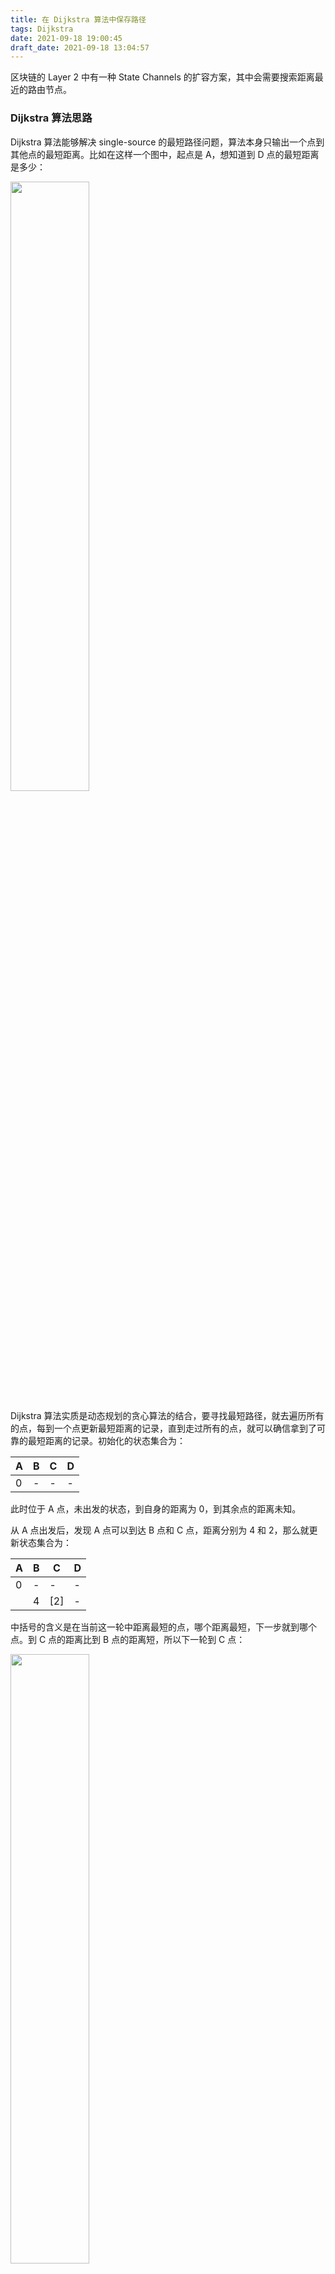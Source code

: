 ```yaml
---
title: 在 Dijkstra 算法中保存路径
tags: Dijkstra
date: 2021-09-18 19:00:45
draft_date: 2021-09-18 13:04:57
---
```


区块链的 Layer 2 中有一种 State Channels 的扩容方案，其中会需要搜索距离最近的路由节点。

### Dijkstra 算法思路

Dijkstra 算法能够解决 single-source 的最短路径问题，算法本身只输出一个点到其他点的最短距离。比如在这样一个图中，起点是 A，想知道到 D 点的最短距离是多少：

<img src="g1.png" style="width:50%;" />

Dijkstra 算法实质是动态规划的贪心算法的结合，要寻找最短路径，就去遍历所有的点，每到一个点更新最短距离的记录，直到走过所有的点，就可以确信拿到了可靠的最短距离的记录。初始化的状态集合为：

|A|B|C|D|
|-|-|-|-|
|0|-|-|-|

此时位于 A 点，未出发的状态，到自身的距离为 0，到其余点的距离未知。

从 A 点出发后，发现 A 点可以到达 B 点和 C 点，距离分别为 4 和 2，那么就更新状态集合为：

|A|B|C|D|
|-|-|-|-|
|0|-|-|-|
||4|[2]|-|

中括号的含义是在当前这一轮中距离最短的点，哪个距离最短，下一步就到哪个点。到 C 点的距离比到 B 点的距离短，所以下一轮到 C 点：

<img src="g2.png" style="width:50%;" />

到 C 点以后，发现 C 点可以到达 A、B、D 三个点，这个时候意识到，其实 A 点已经走过了，不会再往回走的。于是需要另一个集合记录走到过哪些点，以避免下一步重复。定义 `prev = []`，因为 A 和 C 已经走过了，就把这两个点放到集合里， `prev = [A, C]`。

在这一步的时候，到达 B 点的距离从 4 变成了 3，`A -> C -> B` 的距离小于 `A -> B` 的距离，更新状态集合，同时因为已经能够到 D 点了，更新到 D 点的距离：

|A|B|C|D|
|-|-|-|-|
|0|-|-|-|
||4|[2]|-|
||[3]||5|

这一轮中，到达 B 点的距离小于到达 D 点的距离，中括号选中 3，并且下一步到 B 点：

<img src="g3.png" style="width:50%;" />

此时 `prev = [A, C, B]`，状态集合更新为：

|A|B|C|D|
|-|-|-|-|
|0|-|-|-|
||4|[2]|-|
||[3]||5|
||||[5]|

中括号只剩一个选择，只有 D 点没去过了：

<img src="g4.png" style="width:50%;" />

`prev = [A, C, B, D]`，所有点遍历结束，最终结果为：

|A|B|C|D|
|-|-|-|-|
|0|3|2|5|

现在就可以知道从 A 点到 D 点的最短距离为 5.

### 最短路径跟踪

算法结束后，可以得到从 A 点到其他点的最短距离数据。可是如果不只想要距离值，还想要具体路径，比如从 A 点到 D 点的最短路径，该怎么处理？

#### 正向贪心算法

可以判断出，从 A 到 D 的最短路径是 `A -> C -> D`，而上面的 `prev` 集合为 `A, C, B, D`。因为从 C 直接到 D 比 `C -> B -> D` 的距离要短，所以在路径中抛弃了 B 点。

按照这样的现象进行对比，是不是只要在 `prev` 的基础上，在合适时候抛弃某些点，就可以得到正确路径了？比如上面从 B 到 D，存在 4 种情况：

- B 可以到达 D
- B 不可以到达 D
- 通过 B 到达 D 是状态集合中到达 D 距离最短的方案
- 通过 B 到达 D 不是状态集合中到达 D 距离最短的方案

这 4 中情况中，只有 `B 可以到达 D` 并且 `通过 B 到达 D 是状态集合中到达 D 距离最短的方案` 的时候，才会保留 B 这个点到路径中。否则就应该去掉 B 点。

中括号每选择到一个点，就把点放到路径中，如果不满足上面的条件，就从路径中去掉这个点，也就是不放到路径里面。这样的话，即使有其他捣乱的点存在，程序也可以应对，比如：

<img src="g5.png" style="width:50%;" />

在选中 B 点后，发现 B 点不满足条件，此时路径由 `path = [A, C, B]` 回退到了 `path = [A, C]`。如果下一轮最小的点选中了 E，`path = [A, C, E]`，但是 E 点不满足条件，`path = [A, C]`。直到最小的点选中目标点 D，整个程序结束。

或者这样的，也可以处理，E 点不会被放到路径中：

<img src="g6.png" style="width:50%;" />

那么这样的思路存在问题吗？当然有问题，这样的程序是不能处理这种情况的：

<img src="g7.png" style="width:50%;" />

假如最短路径是 `[A, E, C, D]`，E 点是不满足上面被放进路径的条件的，E 点无法直接到达 D 点，但是又必须被包含在路径里。去掉 `可以直接到达 D 点` 的限制？那上上图的 E 点也会被放到路径里。

也就是说，需不需要能够直接到达目标点，取决于对于最终的路径，被选中的点是不是倒数第二个点。这样的条件在一个未知的图中是无法判断的，谁能知道一个点是最终路径的倒数第几个点？

正向的贪心算法试图每一次都把距离最小并且在最终路径上的点记录下来，但其实很难做到，因为根本无法判断一个点是不是在最终的路径上。

#### 反向贪心算法

当 D 点被中括号选中，作为本轮距离最小的点，就已经能够确定从 A 点到 D 点最短距离了。那么只要知道这一步是从哪个点过来的，来源的点就一定是最短路径的倒数第二个点。依次类推，只要层层回推到出发的点，整条路径就出来了。

<img src="g4.png" style="width:50%;" />

假如在到达 D 点后，能够知道是从 C 点而不是 B 点过来，在 C 点的时候，能够知道是从 A 点而不是 B 点过来，整个路径就很清晰了。

问题是怎么在 D 点的时候，知道是从 C 点而不是 B 点过来的？选中最小距离点的顺序可是 `[A, C, B, D]`，按照最小点的顺序显然是不行的。

这看起来不是一件难事，在 DFS 或者树的遍历中，经常会前后进入多个路径然后在适当的时候返回以修正路径。换个角度看，其实在 DFS 中维护最短距离，也可以达到目的。`维护了距离状态的 DFS` == `Dijkstra algorithm` 吗？显然不是。

**递归 vs 尾递归**

Dijkstra 适合写成循环的形式：

```
for {

}
```

更适合写成尾递归的形式：

```
func recursion() {
    
    recursion()
}
```

总之，程序会是单向的循环。适合写成递归的形式吗？

```
func recursion() {
    for {
        recursion()
    }
}
```

当遇到分支情况的时候，用 for 循环 “同时” 进入多个路径，寻找最合适的那个。比如到 C 点的时候，for 循环前后进入 `C -> B -> D` 和 `C -> D` 的路径，每次循环将只保留一条路径，找到最合适的直接终止递归就可以。

这样的写法存在问题吗？问题在于，怎么确定在哪个节点进行分叉。在 C 点分叉？为什么是 C 点？为什么不是 B 点？如果是 B 点，路径上就会多出 B 点。为什么不是 A 点？如果是 A 点，到了 C 点的时候需不需要继续分叉？是每一个点都需要分叉吗？想象一下那会造成多么大的冗余……为什么树可以同时遍历？因为树的节点不会交叉。

#### 第二个动态规划

第一个动态规划是指算法本身距离数据的维护。第二个动态规划可以维护一个路径数据的状态：

```
pathList = {
    A: [],
    B: [],
    C: [],
    D: []
}
```

路径状态保存从源点到达每个节点在当前阶段的最短路径，在一开始的时候，因为 A 点已经可以到达 B 和 C：

<img src="g1.png" style="width:50%;" />

```
pathList = {
    A: [A],
    B: [A, B],
    C: [A, C],
    D: []
}
```

选择并到达 C 点，这个时候因为 C 点可以到达 B 点并且 `A -> C -> B` 的距离小于 `A -> B`，所以更新路径状态数据为 `pathList[C].push(B)`。D 点也可以到达了，更新路径状态。（更新路径状态数据发生在进入下一个点之前，甚至发生在选择下一个节点之前。可以想一想为什么这样做。）

<img src="g2.png" style="width:50%;" />

```
pathList = {
    A: [A],
    B: [A, C, B],
    C: [A, C],
    D: [A, C, D]
}
```

这一轮在距离的状态数据上，会把 B 点选中为最小距离的节点，判断到达 D 的路径 `A -> C -> B -> D` 大于目前已有的距离记录 `A -> C -> D`，所以不更新路径状态。（判断距离是否大于已有距离是根据距离的状态数据，也就是表格的数据。）

<img src="g3.png" style="width:50%;" />

最终进入目标 D 结束，路径状态不更新。

<img src="g4.png" style="width:50%;" />

得到路径 `A -> C -> D`。

路径的状态数据可以为了节省空间，只维护到达目标点的路径吗？不可以，因为更新下一个点的路径需要依赖当前点的路径，路径的状态必须是全量的。

### 非最短路径跟踪

Dijkstra 算法包含了贪心算法的思维，每一步选出的都是距离最短的点。如果需要保存不是最短路径的路径，Dijkstra 算法也许可以做到，但是就已经不需要 Dijkstra 算法了。DFS/BFS 更合适一点。
